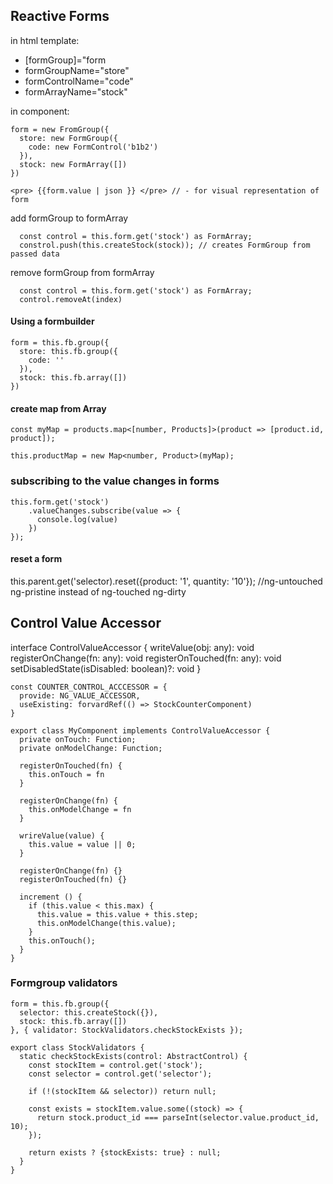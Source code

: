 ## Reactive Forms

in html template: 
- [formGroup]="form
- formGroupName="store"
- formControlName="code"
- formArrayName="stock"

in component:
```
form = new FromGroup({
  store: new FormGroup({
    code: new FormControl('b1b2')
  }),
  stock: new FormArray([])
})
```
```
<pre> {{form.value | json }} </pre> // - for visual representation of form
```

add formGroup to formArray

```
  const control = this.form.get('stock') as FormArray;
  constrol.push(this.createStock(stock)); // creates FormGroup from passed data
```

remove formGroup from formArray

```
  const control = this.form.get('stock') as FormArray;
  control.removeAt(index)
```
#### Using a formbuilder
```
form = this.fb.group({
  store: this.fb.group({
    code: ''
  }),
  stock: this.fb.array([])
})
```

#### create map from Array
```
const myMap = products.map<[number, Products]>(product => [product.id, product]);

this.productMap = new Map<number, Product>(myMap);
```

### subscribing to the value changes in forms

```
this.form.get('stock')
    .valueChanges.subscribe(value => {
      console.log(value) 
    })
});
```

#### reset a form

this.parent.get('selector).reset({product: '1', quantity: '10'}); //ng-untouched ng-pristine instead of ng-touched ng-dirty

## Control Value Accessor

interface ControlValueAccessor {
  writeValue(obj: any): void
  registerOnChange(fn: any): void
  registerOnTouched(fn: any): void
  setDisabledState(isDisabled: boolean)?: void
}

```
const COUNTER_CONTROL_ACCCESSOR = {
  provide: NG_VALUE_ACCESSOR,
  useExisting: forvardRef(() => StockCounterComponent)
}

export class MyComponent implements ControlValueAccessor {
  private onTouch: Function;
  private onModelChange: Function;
  
  registerOnTouched(fn) {
    this.onTouch = fn
  }
  
  registerOnChange(fn) {
    this.onModelChange = fn
  }
  
  wrireValue(value) {
    this.value = value || 0;
  }
  
  registerOnChange(fn) {}
  registerOnTouched(fn) {}
  
  increment () {
    if (this.value < this.max) {
      this.value = this.value + this.step;      
      this.onModelChange(this.value);
    }
    this.onTouch();
  }
}
```
### Formgroup validators

```
form = this.fb.group({
  selector: this.createStock({}),
  stock: this.fb.array([])
}, { validator: StockValidators.checkStockExists });

export class StockValidators {
  static checkStockExists(control: AbstractControl) {
    const stockItem = control.get('stock');
    const selector = control.get('selector');
    
    if (!(stockItem && selector)) return null;
    
    const exists = stockItem.value.some((stock) => {
      return stock.product_id === parseInt(selector.value.product_id, 10);
    });
    
    return exists ? {stockExists: true} : null;
  }
}
```

